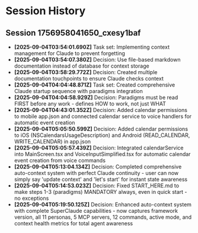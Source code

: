# Session History

## Session 1756958041650_cxesy1baf

- **[2025-09-04T03:54:01.690Z]** Task set: Implementing context management for Claude to prevent forgetting
- **[2025-09-04T03:54:07.380Z]** Decision: Use file-based markdown documentation instead of database for context storage
- **[2025-09-04T03:58:29.772Z]** Decision: Created multiple documentation touchpoints to ensure Claude checks context
- **[2025-09-04T04:04:48.871Z]** Task set: Created comprehensive Claude startup sequence with paradigms integration
- **[2025-09-04T04:04:58.929Z]** Decision: Paradigms must be read FIRST before any work - defines HOW to work, not just WHAT
- **[2025-09-04T04:43:01.352Z]** Decision: Added calendar permissions to mobile app.json and connected calendar service to voice handlers for automatic event creation
- **[2025-09-04T05:05:50.599Z]** Decision: Added calendar permissions to iOS (NSCalendarsUsageDescription) and Android (READ_CALENDAR, WRITE_CALENDAR) in app.json
- **[2025-09-04T05:05:57.439Z]** Decision: Integrated calendarService into MainScreen.tsx and VoiceInputSimplified.tsx for automatic calendar event creation from voice commands
- **[2025-09-04T05:13:04.134Z]** Decision: Completed comprehensive auto-context system with perfect Claude continuity - user can now simply say 'update context' and 'let's start' for instant state awareness
- **[2025-09-04T05:14:53.023Z]** Decision: Fixed START_HERE.md to make steps 1-3 (paradigms) MANDATORY always, even in quick start - no exceptions
- **[2025-09-04T05:19:50.125Z]** Decision: Enhanced auto-context system with complete SuperClaude capabilities - now captures framework version, all 11 personas, 5 MCP servers, 12 commands, active mode, and context health metrics for total agent awareness